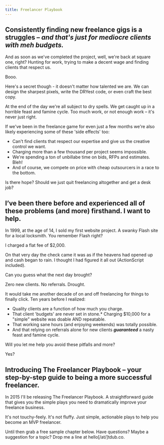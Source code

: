```yaml
---
title: Freelancer Playbook
---
```

## Consistently finding new freelance gigs is a struggles – _and that's just for mediocre clients with meh budgets._

And as soon as we've completed the project, well, we're back at square one, right? Hunting for work, trying to make a decent wage and finding clients that respect us.

Booo. 

Here's a secret though - it doesn't matter how talented we are. We can design the sharpest pixels, write the DRYest code, or even craft the best copy. 

At the end of the day we're all subject to dry spells. We get caught up in a horrible feast and famine cycle. Too much work, or not enough work – it's never just right. 

If we've been in the freelance game for even just a few months we're also likely experiencing some of these 'side effects' too:

*   Can't find clients that respect our expertise and give us the creative control we want.
*   Charging more than a few thousand per project seems impossible.
*   We're spending a ton of unbillabe time on bids, RFPs and estimates. Bleh!
*   And of course, we compete on price with cheap outsourcers in a race to the bottom.

Is there hope? Should we just quit freelancing altogether and get a desk job?

## I’ve been there before and experienced all of these problems (and more) firsthand. I want to help.

In 1999, at the age of 14, I sold my first website project. A swanky Flash site for a local locksmith. You remember Flash right? 

I charged a flat fee of $2,000.

On that very day the check came it was as if the heavens had opened up and cash began to rain. I thought I had figured it all out (ActionScript included).

Can you guess what the next day brought?

Zero new clients. No referrals. Drought.

It would take me another decade of on and off freelancing for things to finally click. Ten years before I realized:

*   Quality clients are a function of how much you charge.
*   That client 'budgets' are never set in stone.*   Charging $10,000 for a "simple" website was doable AND repeatable.
*   That working sane hours (and enjoying weekends) was totally possible.
*   And that relying on referrals alone for new clients **_guaranteed_** a nasty feast and famine cycle.

Will you let me help you avoid these pitfalls and more? 

Yes?

## Introducing The Freelancer Playbook – your step-by-step guide to being a more successful freelancer.

In 2015 I'll be releasing The Freelancer Playbook. A straightforward guide that gives you the simple plays you need to dramatically improve your freelance business. 

It's not touchy-feely. It's not fluffy. Just simple, actionable plays to help you become an MVP freelancer. 

Until then grab a free sample chapter below. Have questions? Maybe a suggestion for a topic? Drop me a line at hello[/at/]tdub.co.